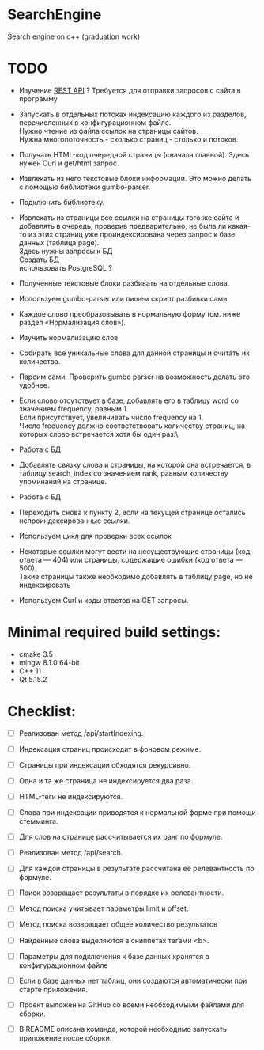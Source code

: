 # SearchEngine

Search engine on c++ (graduation work)

# TODO
 * Изучение [REST API](https://plape.medium.com/using-boost-and-served-libraries-to-build-a-c-rest-api-service-449aeebe6509) ?
  Требуется для отправки запросов с сайта в программу
 
 * Запускать в отдельных потоках индексацию каждого из разделов, перечисленных
в конфигурационном файле.\
 Нужно чтение из файла ссылок на страницы сайтов.\
 Нужна многопоточность - сколько страниц - столько и потоков.

* Получать HTML-код очередной страницы (сначала главной).
 Здесь нужен Curl и get/html запрос.

* Извлекать из него текстовые блоки информации. Это можно делать с помощью
библиотеки gumbo-parser.
- Подключить библиотеку.

* Извлекать из страницы все ссылки на страницы того же сайта и добавлять в очередь, проверив предварительно, не была ли какая-то из этих страниц уже проиндексирована через запрос к базе данных (таблица page).\
 Здесь нужны запросы к БД\
 Создать БД\
 использовать PostgreSQL ?

* Полученные текстовые блоки разбивать на отдельные слова.
- Используем gumbo-parser или пишем скрипт разбивки сами

* Каждое слово преобразовывать в нормальную форму (см. ниже раздел
«Нормализация слов»).
- Изучить нормализацию слов

* Собирать все уникальные слова для данной страницы и считать их количества.
- Парсим сами. Проверить gumbo parser на возможность делать это удобнее.

* Если слово отсутствует в базе, добавлять его в таблицу word со значением
frequency, равным 1.\
 Если присутствует, увеличивать число frequency на 1.\
 Число frequency должно соответствовать количеству страниц, на которых слово встречается хотя бы один раз.\
- Работа с БД

* Добавлять связку слова и страницы, на которой она встречается, в таблицу search_index со значением rank, равным количеству упоминаний на странице.
- Работа с БД

* Переходить снова к пункту 2, если на текущей странице остались
непроиндексированные ссылки.
- Используем цикл для проверки всех ссылок

* Некоторые ссылки могут вести на несуществующие страницы (код ответа — 404) или страницы, содержащие ошибки (код ответа — 500).\
 Такие страницы также необходимо добавлять в таблицу page, но не индексировать
- Используем Curl и коды ответов на GET запросы.

# Minimal required build settings:
* cmake 3.5
* mingw 8.1.0 64-bit
* C++ 11
* Qt 5.15.2

# Checklist:
- [ ] Реализован метод /api/startIndexing.

- [ ] Индексация страниц происходит в фоновом режиме.

- [ ] Страницы при индексации обходятся рекурсивно.

- [ ] Одна и та же страница не индексируется два раза.

- [ ] HTML-теги не индексируются.

- [ ] Слова при индексации приводятся к нормальной форме при помощи стемминга.

- [ ] Для слов на странице рассчитывается их ранг по формуле.

- [ ] Реализован метод /api/search.

- [ ] Для каждой страницы в результате рассчитана её релевантность по формуле.

- [ ] Поиск возвращает результаты в порядке их релевантности.

- [ ] Метод поиска учитывает параметры limit и offset.

- [ ] Метод поиска возвращает общее количество результатов

- [ ] Найденные слова выделяются в сниппетах тегами \<b\>.

- [ ] Параметры для подключения к базе данных хранятся в конфигурационном файле

- [ ] Если в базе данных нет таблиц, они создаются автоматически при старте приложения.

- [ ] Проект выложен на GitHub со всеми необходимыми файлами для сборки.

- [ ] В README описана команда, которой необходимо запускать приложение после сборки.

